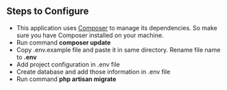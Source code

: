 <h2>Steps to Configure</h2>
<ul>
<li>This application uses <a href="https://getcomposer.org/">Composer</a> to manage its dependencies. So make sure you have Composer installed on your machine.</li>
<li>Run command <b>composer update</b></li>
<li>Copy .env.example file and paste it in same directory. Rename file name to <b>.env</b></li>
<li>Add project configuration in .env file</li>
<li>Create database and add those information in .env file</li>
<li>Run command <b>php artisan migrate</b></li>
</ul>